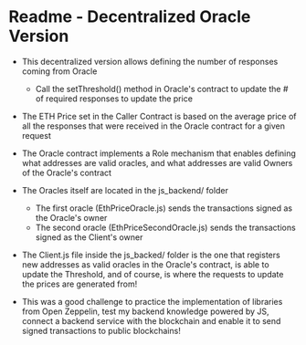 # Readme - Decentralized Oracle Version

- This decentralized version allows defining the number of responses coming from Oracle
	- Call the setThreshold() method in Oracle's contract to update the # of required responses to update the price
- The ETH Price set in the Caller Contract is based on the average price of all the responses that were received in the Oracle contract for a given request 
- The Oracle contract implements a Role mechanism that enables defining what addresses are valid oracles, and what addresses are valid Owners of the Oracle's contract
- The Oracles itself are located in the js_backend/ folder
	- The first oracle (EthPriceOracle.js) sends the transactions signed as the Oracle's owner
	- The second oracle (EthPriceSecondOracle.js) sends the transactions signed as the Client's owner
- The Client.js file inside the js_backed/ folder is the one that registers new addresses as valid oracles in the Oracle's contract, is able to update the Threshold, and of course, is where the requests to update the prices are generated from!

- This was a good challenge to practice the implementation of libraries from Open Zeppelin, test my backend knowledge powered by JS, connect a backend service with the blockchain and enable it to send signed transactions to public blockchains!
